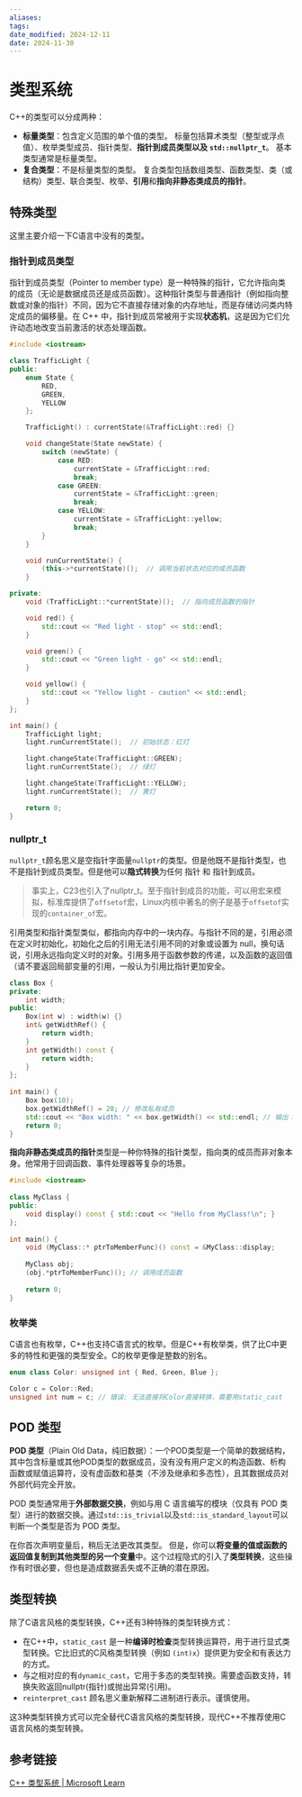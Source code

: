 ```yaml
---
aliases: 
tags: 
date_modified: 2024-12-11
date: 2024-11-30
---
```


# 类型系统

C++的类型可以分成两种：

- **标量类型**：包含定义范围的单个值的类型。 标量包括算术类型（整型或浮点值）、枚举类型成员、指针类型、**指针到成员类型以及 `std::nullptr_t`**。 基本类型通常是标量类型。
- **复合类型**：不是标量类型的类型。 复合类型包括数组类型、函数类型、类（或结构）类型、联合类型、枚举、**引用**和**指向非静态类成员的指针**。

## 特殊类型

这里主要介绍一下C语言中没有的类型。

### 指针到成员类型

指针到成员类型（Pointer to member type）是一种特殊的指针，它允许指向类的成员（无论是数据成员还是成员函数）。这种指针类型与普通指针（例如指向整数或对象的指针）不同，因为它不直接存储对象的内存地址，而是存储访问类内特定成员的偏移量。在 C++ 中，指针到成员常被用于实现**状态机**，这是因为它们允许动态地改变当前激活的状态处理函数。

```cpp
#include <iostream>

class TrafficLight {
public:
    enum State {
        RED,
        GREEN,
        YELLOW
    };

    TrafficLight() : currentState(&TrafficLight::red) {}

    void changeState(State newState) {
        switch (newState) {
            case RED:
                currentState = &TrafficLight::red;
                break;
            case GREEN:
                currentState = &TrafficLight::green;
                break;
            case YELLOW:
                currentState = &TrafficLight::yellow;
                break;
        }
    }

    void runCurrentState() {
        (this->*currentState)();  // 调用当前状态对应的成员函数
    }

private:
    void (TrafficLight::*currentState)();  // 指向成员函数的指针

    void red() {
        std::cout << "Red light - stop" << std::endl;
    }

    void green() {
        std::cout << "Green light - go" << std::endl;
    }

    void yellow() {
        std::cout << "Yellow light - caution" << std::endl;
    }
};

int main() {
    TrafficLight light;
    light.runCurrentState();  // 初始状态：红灯

    light.changeState(TrafficLight::GREEN);
    light.runCurrentState();  // 绿灯

    light.changeState(TrafficLight::YELLOW);
    light.runCurrentState();  // 黄灯

    return 0;
}
```

### nullptr_t

`nullptr_t`顾名思义是空指针字面量`nullptr`的类型。但是他既不是指针类型，也不是指针到成员类型。但是他可以**隐式转换**为任何 指针 和 指针到成员。

> 事实上，C23也引入了nullptr_t。至于指针到成员的功能，可以用宏来模拟，标准库提供了`offsetof`宏，Linux内核中著名的例子是基于`offsetof`实现的`container_of`宏。

引用类型和指针类型类似，都指向内存中的一块内存。与指针不同的是，引用必须在定义时初始化，初始化之后的引用无法引用不同的对象或设置为 null，换句话说，引用永远指向定义时的对象。引用多用于函数参数的传递，以及函数的返回值（请不要返回局部变量的引用，一般认为引用比指针更加安全。

```cpp
class Box {  
private:  
    int width;  
public:  
    Box(int w) : width(w) {}  
    int& getWidthRef() {  
        return width;  
    }  
    int getWidth() const {  
        return width;  
    }  
};  
  
int main() {  
    Box box(10);  
    box.getWidthRef() = 20; // 修改私有成员  
    std::cout << "Box width: " << box.getWidth() << std::endl; // 输出：Box width: 20  
    return 0;  
}
```

**指向非静态类成员的指针**类型是一种你特殊的指针类型，指向类的成员而非对象本身。他常用于回调函数、事件处理器等复杂的场景。

```cpp
#include <iostream>  
  
class MyClass {  
public:  
    void display() const { std::cout << "Hello from MyClass!\n"; }  
};  
  
int main() {  
    void (MyClass::* ptrToMemberFunc)() const = &MyClass::display;  
  
    MyClass obj;  
    (obj.*ptrToMemberFunc)(); // 调用成员函数  
      
    return 0;  
}
```

### 枚举类

C语言也有枚举，C++也支持C语言式的枚举。但是C++有枚举类，供了比C中更多的特性和更强的类型安全。C的枚举更像是整数的别名。

```cpp
enum class Color: unsigned int { Red, Green, Blue };

Color c = Color::Red;
unsigned int num = c; // 错误: 无法直接将Color直接转换，需要用static_cast
```

## POD 类型

**POD 类型**（Plain Old Data，纯旧数据）：一个POD类型是一个简单的数据结构，其中包含标量或其他POD类型的数据成员，没有没有用户定义的构造函数、析构函数或赋值运算符，没有虚函数和基类（不涉及继承和多态性），且其数据成员对外部代码完全开放。

POD 类型通常用于**外部数据交换**，例如与用 C 语言编写的模块（仅具有 POD 类型）进行的数据交换。通过`std::is_trivial`以及`std::is_standard_layout`可以判断一个类型是否为 POD 类型。

在你首次声明变量后，稍后无法更改其类型。 但是，你可以**将变量的值或函数的返回值复制到其他类型的另一个变量**中。这个过程隐式的引入了**类型转换**，这些操作有时很必要，但也是造成数据丢失或不正确的潜在原因。

## 类型转换

除了C语言风格的类型转换，C++还有3种特殊的类型转换方式：

- 在C++中，`static_cast` 是一种**编译时检查**类型转换运算符，用于进行显式类型转换。它比旧式的C风格类型转换（例如 `(int)x`）提供更为安全和有表达力的方式。
- 与之相对应的有`dynamic_cast`，它用于多态的类型转换。需要虚函数支持，转换失败返回nullptr(指针)或抛出异常(引用)。
- `reinterpret_cast` 顾名思义重新解释二进制进行表示。谨慎使用。

这3种类型转换方式可以完全替代C语言风格的类型转换，现代C++不推荐使用C语言风格的类型转换。

## 参考链接

[C++ 类型系统 | Microsoft Learn](https://learn.microsoft.com/zh-cn/cpp/cpp/cpp-type-system-modern-cpp?view=msvc-170)
